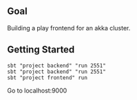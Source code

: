 ## Goal

Building a play frontend for an akka cluster.

## Getting Started

```
sbt "project backend" "run 2551"
sbt "project backend" "run 2551"
sbt "project frontend" run
```

Go to localhost:9000
